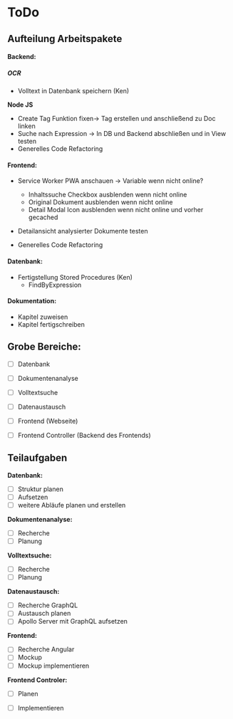 # ToDo
## Aufteilung Arbeitspakete

#### Backend:

##### OCR

- Volltext in Datenbank speichern (Ken)



**Node JS**

- Create Tag Funktion fixen&rarr; Tag erstellen und anschließend zu Doc linken
- Suche nach Expression  &rarr; In DB und Backend abschließen und in View testen
- Generelles Code Refactoring

#### Frontend:

- Service Worker PWA anschauen -> Variable wenn nicht online?

  - Inhaltssuche Checkbox ausblenden wenn nicht online
  - Original Dokument ausblenden wenn nicht online
  - Detail Modal Icon ausblenden wenn nicht online und vorher gecached
  
- Detailansicht analysierter Dokumente testen

- Generelles Code Refactoring

  

#### Datenbank:

- Fertigstellung Stored Procedures (Ken)
  - FindByExpression

  

#### Dokumentation:

- Kapitel zuweisen
- Kapitel fertigschreiben



## Grobe Bereiche:

 - [ ] Datenbank

 - [ ] Dokumentenanalyse

 - [ ] Volltextsuche

 - [ ] Datenaustausch

 - [ ] Frontend (Webseite)

 - [ ] Frontend Controller (Backend des Frontends)

   

## Teilaufgaben

**Datenbank:**

 - [ ] Struktur planen
 - [ ] Aufsetzen
 - [ ] weitere Abläufe planen und erstellen

**Dokumentenanalyse:**

 - [ ] Recherche
 - [ ] Planung

**Volltextsuche:**

 - [ ] Recherche
 - [ ] Planung

**Datenaustausch:**

 - [ ] Recherche GraphQL
 - [ ] Austausch planen
 - [ ] Apollo Server mit GraphQL aufsetzen

**Frontend:**

 - [ ] Recherche Angular
 - [ ] Mockup
 - [ ] Mockup implementieren

**Frontend Controler:**

 - [ ] Planen
 - [ ] Implementieren

